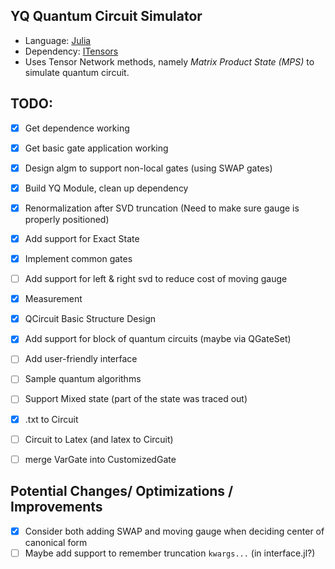 ## YQ Quantum Circuit Simulator
* Language: [Julia](https://julialang.org)
* Dependency: [ITensors](https://itensor.org)
* Uses Tensor Network methods, namely _Matrix Product State (MPS)_ to simulate quantum circuit.

## TODO:
- [x] Get dependence working
- [x] Get basic gate application working
- [x] Design algm to support non-local gates (using SWAP gates)
- [x] Build YQ Module, clean up dependency
- [x] Renormalization after SVD truncation (Need to make sure gauge is properly positioned)
- [x] Add support for Exact State
- [x] Implement common gates
- [ ] Add support for left & right svd to reduce cost of moving gauge
- [x] Measurement
- [x] QCircuit Basic Structure Design
- [x] Add support for block of quantum circuits (maybe via QGateSet)
- [ ] Add user-friendly interface
- [ ] Sample quantum algorithms
- [ ] Support Mixed state (part of the state was traced out)
- [x] .txt to Circuit
- [ ] Circuit to Latex (and latex to Circuit)
- [ ] merge VarGate into CustomizedGate


## Potential Changes/ Optimizations / Improvements
- [x] Consider both adding SWAP and moving gauge when deciding center of canonical form
- [ ] Maybe add support to remember truncation `kwargs...` (in interface.jl?)